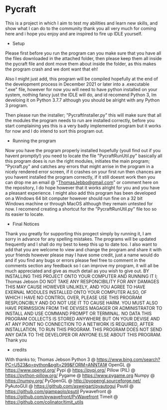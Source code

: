 # Pycraft
This is a project in which I aim to test my abilities and learn new skills, and show what I can do to the community thank you all very much for coming here and i hope you enjoy and are inspired to fire up IDLE yourself.

 - Setup

Please first before you run the program can you make sure that you have all the files downloaded in the attached folder, then please keep them all inside the pycraft file and dont move them about inside the folder, as this makes the program crash and we dont want that eh!

Also I might just add, this program will be compiled hopefully at the end of the development process in December 2021 or later into a .executable ".exe" file, however for now you will need to have python installed on your system, nothing fancy just the IDLE will do, and id recomend Python 3, Im develoing it on Python 3.7.7 although you should be alright with any Python 3 program.
  
Then please run the installer; "PycraftInstaller.py" this will make sure that all the modules the program needs to run are installed correctly, before you start complaining yes this is a very badly implemented program but it works for now and I do intend to sort this program out.
  
 - Running the program

Now you have the program properly installed hopefully (youll find out if you havent promptly!) you need to locate the file "PycraftRunUtil.py" basically all this program does is run the right modules, initiates the main program; "Pycraft.py" and catches any errors that might arrise in the program in a nicely rendered error screen, if it crashes on your first run then chances are you havent installed the program correctly, if it still doesnt work then you can drop me an email @ "ThomasJebbo@gmail.com" or comment here on the repository, I do hope however that it works alright for you and you have a pleasant experience. I might also add this program has been developed on a Windows 64 bit computer however should run fine on a 32 bit Windows machine or through MacOS although they remain untested for now. 
I recomend creating a shortcut for the "PycraftRunUtil.py" file too so its easier to locate.
  
 - Final Notices

Thank you greatly for supporting this progect simply by running it, I am sorry in advance for any spelling mistakes. The programs will be updated frequently and I shall do my best to keep this up to date too. I also want to add that you are welcome to view and change the program and share it with your friends however please may I have some credit, just a name would do and if you find any bugs or errors please feel free to comment in the comments section any feedback so I can improve my program, it will all be much appreciated and give as much detail as you wish to give out. BY INSTALLING THIS PROJECT ONTO YOUR COMPUTER AND RUNNING IT I; Thomas Jebson DO NOT TAKE ANY RESPONCIBILITY FOR ANY DAMAGES THIS MAY CAUSE HOWEVER UNLIKELY, AND YOU AGREE TO HAVE EXERNAL MODULES INSTALLED ONTO YOUR COMPUTER ALSO, OF WHICH I HAVE NO CONTROL OVER, PLEASE USE THIS PROGRAM RESPLONCIBLY AND DO NOT USE IT TO CAUSE HARM. YOU MUST ALSO HAVE PERMISSION FROM THE DEVISES MAGAGER OR ADMINISTRATOR TO INSTALL AND USE COMMAND PROMPT OR TERMINAL. NO DATA THIS PROGRAM COLLECTS IS STORED ANYWHERE BUT ON YOUR DEVISE AND AT ANY POINT NO CONNECTION TO A NETWORK IS REQUIRED, AFTER INSTALLATION, TO RUN THIS PROGRAM. THIS PROGRAM DOES NOT SEND ANY DATA TO THE DEVELOPER OR ANYONE ELSE ABOUT THIS PROGRAM. Thank you
  
- credits

With thanks to;
Thomas Jebson
Python 3 @ https://www.bing.com/search?PC=U523&q=python&pglt=299&FORM=ANNTA1#
OpenGL @ https://www.opengl.org/
Pypi @ https://pypi.org/
Pillow (PIL) @ https://python-pillow.org/
Pygame @ https://www.pygame.org
Numpy @ https://numpy.org/
PyOpenGL @ http://pyopengl.sourceforge.net/
PyAutoGUI @ https://github.com/asweigart/pyautogui
Psutil @ https://github.com/giampaolo/psutil
Pywavefront @ https://github.com/pywavefront/PyWavefront
Timeit @ https://github.com/colinator/timit_utils
